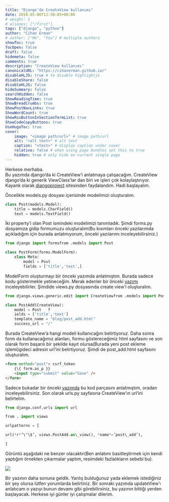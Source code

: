 ```yaml
---
title: "Django’da CreateView kullanımı"
date: 2018-05-06T11:30:03+00:00
# weight: 1
# aliases: ["/first"]
tags: ["django", "python"]
author: "Cihan Erman"
# author: ["Me", "You"] # multiple authors
showToc: true
TocOpen: false
draft: false
hidemeta: false
comments: true
description: "CreateView kullanımı"
canonicalURL: "https://cihanerman.github.io/"
disableHLJS: true # to disable highlightjs
disableShare: false
disableHLJS: false
hideSummary: false
searchHidden: false
ShowReadingTime: true
ShowBreadCrumbs: true
ShowPostNavLinks: true
ShowWordCount: true
ShowRssButtonInSectionTermList: true
ShowCodeCopyButtons: true
UseHugoToc: true
cover:
    image: "<image path/url>" # image path/url
    alt: "<alt text>" # alt text
    caption: "<text>" # display caption under cover
    relative: false # when using page bundles set this to true
    hidden: true # only hide on current single page
---
```

Herkese merhaba.  
Bu yazımda django’da ki CreateView’i anlatmaya çalışacağım. CreateView
django’da ki generik ViewClass’lar dan biri ve işleri çok
kolaylaştırıyor. Kayank olarak
[djangoproject](https://docs.djangoproject.com/en/2.0/ref/class-based-views/generic-editing/)
sitesinden faydalandım. Hadi başlayalım.

Öncelikle models.py dosyası içerisinde modelimizi oluşturalım.

```python
class Post(models.Model):   
    title = models.CharField()   
    text = models.TextField()
```

İki property’i olan Post ismindeki modelimizi tanımladık. Şimdi forms.py
dosyamıza gidip formumuzu oluşturalım(Bu kısımları önceki yazılarımda
açıkladığım için burada anlatmıyorum, önceki yazılarımı
inceleyebilirsiniz.)

```python
from django import formsfrom .models import Post
```

```python
class PostForm(forms.ModelForm):   
    class Meta:      
        model = Post      
        fields = ['title','text',]
```

ModelForm oluşturmayı bir önceki yazımda anlatmıştım. Burada sadece kodu
göstermekle yetineceğim. Merak edenler bir önceki
[yazımı](https://medium.com/@cihanerman_/django-formview-kullanımı-cf3f4f2f575b)
inceleyebilirler. Şimdide views.py dosyasında create view’i oluşturalım.

```python
from django.views.generic.edit import CreateViewfrom .models import Post
```

```python
class PostAdd(CreateView):   
    model = Post   f
    ields = ['title','text']   
    template_name = "blog/post_add.html"   
    success_url = "/"
```

Burada CreateView’a hangi modeli kullanıcağını belirtiyoruz. Daha sonra
form da kullanacağımız alanları, formu göstereceğimiz html sayfasını ve
son olarak form başarılı bir şekilde kayıt olursa(Burada yeni post
ekleme işlemi)gideci adresin url’ini belirtiyoruz. Şimdi de
post\_add.html sayfasını oluşturalım.

```html
<form method="post"> csrf_token     
    {\{ form.as_p }}    
    <input type="submit" value="Save" />
</form>
```

Sadece bukadar bir önceki
[yazımda](https://medium.com/@cihanerman_/django-formview-kullanımı-cf3f4f2f575b)
bu kod parçasını anlatmıştım, oradan inceleyebilirsiniz. Son olarak
urls.py sayfasına CreateView’ın url’ini belirtelim.
```python
from django.conf.urls import url

from . import views

urlpatterns = [

url(*r*’\^\$’, views.PostAdd.as\_view(), *name*=’post\_add’),

]
```
Görüntü aşağıdaki ne benzer olacaktır(Ben anlatımı basitleştirmek için
kendi yaptığım örnekten çıkarmalar yaptım, resimdeki fazlalıkların
sebebi bu).

![](https://cdn-images-1.medium.com/max/800/1*Wb8wpB5Mk-tbv4nafFljxA.png)

Bir yazının daha sonuna geldik. Yanlış bulduğunuz yada eklemek
istediğiniz bir şey olursa lütfen yorumlarda belirtiniz. Bir sonraki
yazımda updateView’ı anlatıcam o yazıyı bunun devamı gibi
görebilirsiniz, bu yazının bittiği yerden başlayacak. Herkese iyi günler
iyi çalışmalar dilerim.